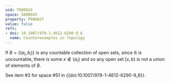 ```yaml
---
uid: T000024
space: S000043
property: P000027
value: false
refs:
- doi: 10.1007/978-1-4612-6290-9_6
  name: Counterexamples in Topology
---
```


If $B = \{(a_i,b_i)\}$ is any countable collection of open sets, since $\mathbb{R}$ is uncountable, there is some $x \notin \{a_i\}$ and so any open set $[x,b)$ is not a union of elements of $B$.

See item #3 for space #51 in {{doi:10.1007/978-1-4612-6290-9_6}}.

